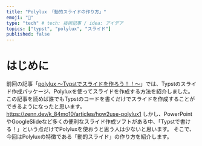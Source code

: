 ```yaml
---
title: "Polylux 「動的スライドの作り方」"
emoji: "📝"
type: "tech" # tech: 技術記事 / idea: アイデア
topics: ["typst", "polylux", "スライド"]
published: false
---
```

# はじめに
前回の記事「[polylux ～Typstでスライドを作ろう！！～](https://zenn.dev/k_84mo10/articles/how2use-polylux1)」では、Typstのスライド作成パッケージ、Polyluxを使ってスライドを作成する方法を紹介しました。
この記事を読めば誰でもTypstのコードを書くだけでスライドを作成することができるようになったと思います。
https://zenn.dev/k_84mo10/articles/how2use-polylux1
しかし、PowerPointやGoogleSlideなど多くの便利なスライド作成ソフトがある中、「Typstで書ける！」という点だけでPolyluxを使おうと思う人は少ないと思います。
そこで、今回はPolyluxの特徴である「動的スライド」の作り方を紹介します。